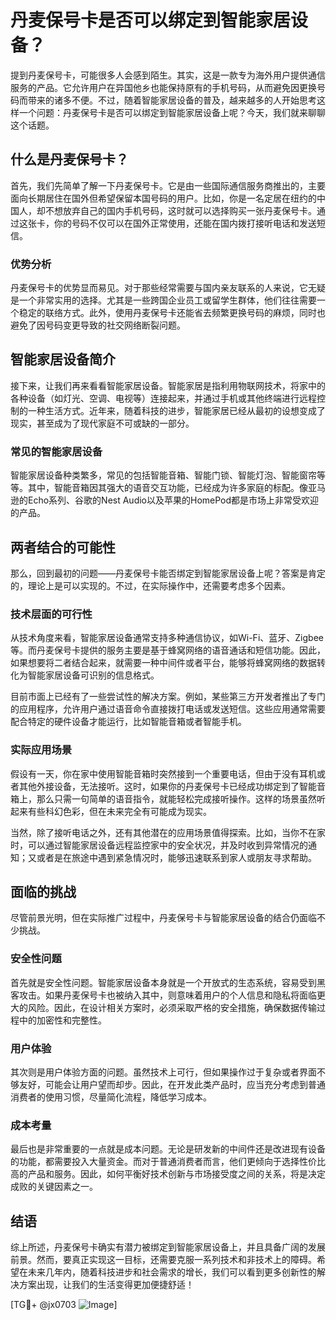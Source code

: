 # 丹麦保号卡是否可以绑定到智能家居设备？

提到丹麦保号卡，可能很多人会感到陌生。其实，这是一款专为海外用户提供通信服务的产品。它允许用户在异国他乡也能保持原有的手机号码，从而避免因更换号码而带来的诸多不便。不过，随着智能家居设备的普及，越来越多的人开始思考这样一个问题：丹麦保号卡是否可以绑定到智能家居设备上呢？今天，我们就来聊聊这个话题。

## 什么是丹麦保号卡？

首先，我们先简单了解一下丹麦保号卡。它是由一些国际通信服务商推出的，主要面向长期居住在国外但希望保留本国号码的用户。比如，你是一名定居在纽约的中国人，却不想放弃自己的国内手机号码，这时就可以选择购买一张丹麦保号卡。通过这张卡，你的号码不仅可以在国外正常使用，还能在国内拨打接听电话和发送短信。

### 优势分析

丹麦保号卡的优势显而易见。对于那些经常需要与国内亲友联系的人来说，它无疑是一个非常实用的选择。尤其是一些跨国企业员工或留学生群体，他们往往需要一个稳定的联络方式。此外，使用丹麦保号卡还能省去频繁更换号码的麻烦，同时也避免了因号码变更导致的社交网络断裂问题。

## 智能家居设备简介

接下来，让我们再来看看智能家居设备。智能家居是指利用物联网技术，将家中的各种设备（如灯光、空调、电视等）连接起来，并通过手机或其他终端进行远程控制的一种生活方式。近年来，随着科技的进步，智能家居已经从最初的设想变成了现实，甚至成为了现代家庭不可或缺的一部分。

### 常见的智能家居设备

智能家居设备种类繁多，常见的包括智能音箱、智能门锁、智能灯泡、智能窗帘等等。其中，智能音箱因其强大的语音交互功能，已经成为许多家庭的标配。像亚马逊的Echo系列、谷歌的Nest Audio以及苹果的HomePod都是市场上非常受欢迎的产品。

## 两者结合的可能性

那么，回到最初的问题——丹麦保号卡能否绑定到智能家居设备上呢？答案是肯定的，理论上是可以实现的。不过，在实际操作中，还需要考虑多个因素。

### 技术层面的可行性

从技术角度来看，智能家居设备通常支持多种通信协议，如Wi-Fi、蓝牙、Zigbee等。而丹麦保号卡提供的服务主要是基于蜂窝网络的语音通话和短信功能。因此，如果想要将二者结合起来，就需要一种中间件或者平台，能够将蜂窝网络的数据转化为智能家居设备可识别的信息格式。

目前市面上已经有了一些尝试性的解决方案。例如，某些第三方开发者推出了专门的应用程序，允许用户通过语音命令直接拨打电话或发送短信。这些应用通常需要配合特定的硬件设备才能运行，比如智能音箱或者智能手机。

### 实际应用场景

假设有一天，你在家中使用智能音箱时突然接到一个重要电话，但由于没有耳机或者其他外接设备，无法接听。这时，如果你的丹麦保号卡已经成功绑定到了智能音箱上，那么只需一句简单的语音指令，就能轻松完成接听操作。这样的场景虽然听起来有些科幻色彩，但在未来完全有可能成为现实。

当然，除了接听电话之外，还有其他潜在的应用场景值得探索。比如，当你不在家时，可以通过智能家居设备远程监控家中的安全状况，并及时收到异常情况的通知；又或者是在旅途中遇到紧急情况时，能够迅速联系到家人或朋友寻求帮助。

## 面临的挑战

尽管前景光明，但在实际推广过程中，丹麦保号卡与智能家居设备的结合仍面临不少挑战。

### 安全性问题

首先就是安全性问题。智能家居设备本身就是一个开放式的生态系统，容易受到黑客攻击。如果丹麦保号卡也被纳入其中，则意味着用户的个人信息和隐私将面临更大的风险。因此，在设计相关方案时，必须采取严格的安全措施，确保数据传输过程中的加密性和完整性。

### 用户体验

其次则是用户体验方面的问题。虽然技术上可行，但如果操作过于复杂或者界面不够友好，可能会让用户望而却步。因此，在开发此类产品时，应当充分考虑到普通消费者的使用习惯，尽量简化流程，降低学习成本。

### 成本考量

最后也是非常重要的一点就是成本问题。无论是研发新的中间件还是改进现有设备的功能，都需要投入大量资金。而对于普通消费者而言，他们更倾向于选择性价比高的产品和服务。因此，如何平衡好技术创新与市场接受度之间的关系，将是决定成败的关键因素之一。

## 结语

综上所述，丹麦保号卡确实有潜力被绑定到智能家居设备上，并且具备广阔的发展前景。然而，要真正实现这一目标，还需要克服一系列技术和非技术上的障碍。希望在未来几年内，随着科技进步和社会需求的增长，我们可以看到更多创新性的解决方案出现，让我们的生活变得更加便捷舒适！

[TG💪+ @jx0703 ![Image](https://github.com/user-attachments/assets/dbca1d08-cadb-493c-b0ec-ad6f7a83f270)]